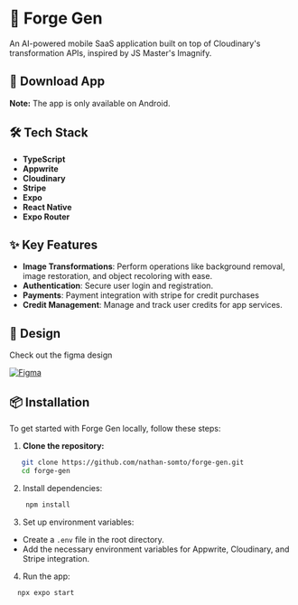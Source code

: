 # 🚀 Forge Gen

An AI-powered mobile SaaS application built on top of Cloudinary's transformation APIs, inspired by JS Master's Imagnify.

## 📲 Download App
**Note:** The app is only available on Android.

## 🛠️ Tech Stack
- **TypeScript** 
- **Appwrite** 
- **Cloudinary** 
- **Stripe** 
- **Expo** 
- **React Native** 
- **Expo Router**

## ✨ Key Features
- **Image Transformations**: Perform operations like background removal, image restoration, and object recoloring with ease.
- **Authentication**: Secure user login and registration.
- **Payments**: Payment integration with stripe for credit purchases
- **Credit Management**: Manage and track user credits for app services.

## 🎨 Design
Check out the figma design 

[![Figma](https://img.shields.io/badge/Figma-Design_File-F24E1E?logo=figma&logoColor=white)](https://www.figma.com/design/fnO5bCB4xclViIhFDR7rLd/Forge-Pro---AI-Art-Generator-App-UI-Kit-(Community)?node-id=0-1&node-type=CANVAS&t=aPUdzA2heD5yBNno-0)

## 📦 Installation
To get started with Forge Gen locally, follow these steps:

1. **Clone the repository:**

```bash
   git clone https://github.com/nathan-somto/forge-gen.git
   cd forge-gen
```

2. Install dependencies:
```bash
    npm install
```
3. Set up environment variables:

- Create a `.env` file in the root directory.
- Add the necessary environment variables for Appwrite, Cloudinary, and Stripe integration.

4. Run the app:
```bash
  npx expo start
```